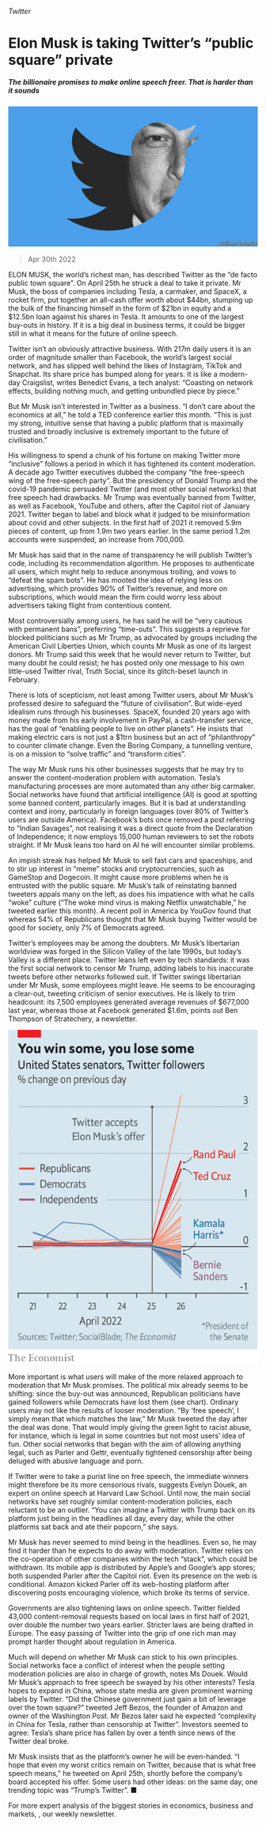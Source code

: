 ###### Twitter

# Elon Musk is taking Twitter’s “public square” private 

##### The billionaire promises to make online speech freer. That is harder than it sounds 

![image](images/20220430_wbd004.jpg) 

> Apr 30th 2022 

ELON MUSK, the world’s richest man, has described Twitter as the “de facto public town square”. On April 25th he struck a deal to take it private. Mr Musk, the boss of companies including Tesla, a carmaker, and SpaceX, a rocket firm, put together an all-cash offer worth about $44bn, stumping up the bulk of the financing himself in the form of $21bn in equity and a $12.5bn loan against his shares in Tesla. It amounts to one of the largest buy-outs in history. If it is a big deal in business terms, it could be bigger still in what it means for the future of online speech.

Twitter isn’t an obviously attractive business. With 217m daily users it is an order of magnitude smaller than Facebook, the world’s largest social network, and has slipped well behind the likes of Instagram, TikTok and Snapchat. Its share price has bumped along for years. It is like a modern-day Craigslist, writes Benedict Evans, a tech analyst: “Coasting on network effects, building nothing much, and getting unbundled piece by piece.”


But Mr Musk isn’t interested in Twitter as a business. “I don’t care about the economics at all,” he told a TED conference earlier this month. “This is just my strong, intuitive sense that having a public platform that is maximally trusted and broadly inclusive is extremely important to the future of civilisation.”

His willingness to spend a chunk of his fortune on making Twitter more “inclusive” follows a period in which it has tightened its content moderation. A decade ago Twitter executives dubbed the company “the free-speech wing of the free-speech party”. But the presidency of Donald Trump and the covid-19 pandemic persuaded Twitter (and most other social networks) that free speech had drawbacks. Mr Trump was eventually banned from Twitter, as well as Facebook, YouTube and others, after the Capitol riot of January 2021. Twitter began to label and block what it judged to be misinformation about covid and other subjects. In the first half of 2021 it removed 5.9m pieces of content, up from 1.9m two years earlier. In the same period 1.2m accounts were suspended, an increase from 700,000.

Mr Musk has said that in the name of transparency he will publish Twitter’s code, including its recommendation algorithm. He proposes to authenticate all users, which might help to reduce anonymous trolling, and vows to “defeat the spam bots”. He has mooted the idea of relying less on advertising, which provides 90% of Twitter’s revenue, and more on subscriptions, which would mean the firm could worry less about advertisers taking flight from contentious content.

Most controversially among users, he has said he will be “very cautious with permanent bans”, preferring “time-outs”. This suggests a reprieve for blocked politicians such as Mr Trump, as advocated by groups including the American Civil Liberties Union, which counts Mr Musk as one of its largest donors. Mr Trump said this week that he would never return to Twitter, but many doubt he could resist; he has posted only one message to his own little-used Twitter rival, Truth Social, since its glitch-beset launch in February.

There is lots of scepticism, not least among Twitter users, about Mr Musk’s professed desire to safeguard the “future of civilisation”. But wide-eyed idealism runs through his businesses. SpaceX, founded 20 years ago with money made from his early involvement in PayPal, a cash-transfer service, has the goal of “enabling people to live on other planets”. He insists that making electric cars is not just a $1trn business but an act of “philanthropy” to counter climate change. Even the Boring Company, a tunnelling venture, is on a mission to “solve traffic” and “transform cities”.

The way Mr Musk runs his other businesses suggests that he may try to answer the content-moderation problem with automation. Tesla’s manufacturing processes are more automated than any other big carmaker. Social networks have found that artificial intelligence (AI) is good at spotting some banned content, particularly images. But it is bad at understanding context and irony, particularly in foreign languages (over 80% of Twitter’s users are outside America). Facebook’s bots once removed a post referring to “Indian Savages”, not realising it was a direct quote from the Declaration of Independence; it now employs 15,000 human reviewers to set the robots straight. If Mr Musk leans too hard on AI he will encounter similar problems.

An impish streak has helped Mr Musk to sell fast cars and spaceships, and to stir up interest in “meme” stocks and cryptocurrencies, such as GameStop and Dogecoin. It might cause more problems when he is entrusted with the public square. Mr Musk’s talk of reinstating banned tweeters appals many on the left, as does his impatience with what he calls “woke” culture (“The woke mind virus is making Netflix unwatchable,” he tweeted earlier this month). A recent poll in America by YouGov found that whereas 54% of Republicans thought that Mr Musk buying Twitter would be good for society, only 7% of Democrats agreed.

Twitter’s employees may be among the doubters. Mr Musk’s libertarian worldview was forged in the Silicon Valley of the late 1990s, but today’s Valley is a different place. Twitter leans left even by tech standards: it was the first social network to censor Mr Trump, adding labels to his inaccurate tweets before other networks followed suit. If Twitter swings libertarian under Mr Musk, some employees might leave. He seems to be encouraging a clear-out, tweeting criticism of senior executives. He is likely to trim headcount: its 7,500 employees generated average revenues of $677,000 last year, whereas those at Facebook generated $1.6m, points out Ben Thompson of Stratechery, a newsletter.

![image](images/20220430_WBC085.png) 


More important is what users will make of the more relaxed approach to moderation that Mr Musk promises. The political mix already seems to be shifting: since the buy-out was announced, Republican politicians have gained followers while Democrats have lost them (see chart). Ordinary users may not like the results of looser moderation. “By ‘free speech’, I simply mean that which matches the law,” Mr Musk tweeted the day after the deal was done. That would imply giving the green light to racist abuse, for instance, which is legal in some countries but not most users’ idea of fun. Other social networks that began with the aim of allowing anything legal, such as Parler and Gettr, eventually tightened censorship after being deluged with abusive language and porn.

If Twitter were to take a purist line on free speech, the immediate winners might therefore be its more censorious rivals, suggests Evelyn Douek, an expert on online speech at Harvard Law School. Until now, the main social networks have set roughly similar content-moderation policies, each reluctant to be an outlier. “You can imagine a Twitter with Trump back on its platform just being in the headlines all day, every day, while the other platforms sat back and ate their popcorn,” she says.

Mr Musk has never seemed to mind being in the headlines. Even so, he may find it harder than he expects to do away with moderation. Twitter relies on the co-operation of other companies within the tech “stack”, which could be withdrawn. Its mobile app is distributed by Apple’s and Google’s app stores; both suspended Parler after the Capitol riot. Even its presence on the web is conditional. Amazon kicked Parler off its web-hosting platform after discovering posts encouraging violence, which broke its terms of service.

Governments are also tightening laws on online speech. Twitter fielded 43,000 content-removal requests based on local laws in first half of 2021, over double the number two years earlier. Stricter laws are being drafted in Europe. The easy passing of Twitter into the grip of one rich man may prompt harder thought about regulation in America.

Much will depend on whether Mr Musk can stick to his own principles. Social networks face a conflict of interest when the people setting moderation policies are also in charge of growth, notes Ms Douek. Would Mr Musk’s approach to free speech be swayed by his other interests? Tesla hopes to expand in China, whose state media are given prominent warning labels by Twitter. “Did the Chinese government just gain a bit of leverage over the town square?” tweeted Jeff Bezos, the founder of Amazon and owner of the Washington Post. Mr Bezos later said he expected “complexity in China for Tesla, rather than censorship at Twitter”. Investors seemed to agree: Tesla’s share price has fallen by over a tenth since news of the Twitter deal broke.

Mr Musk insists that as the platform’s owner he will be even-handed. “I hope that even my worst critics remain on Twitter, because that is what free speech means,” he tweeted on April 25th, shortly before the company’s board accepted his offer. Some users had other ideas: on the same day, one trending topic was “Trump’s Twitter”. ■

For more expert analysis of the biggest stories in economics, business and markets, , our weekly newsletter.

